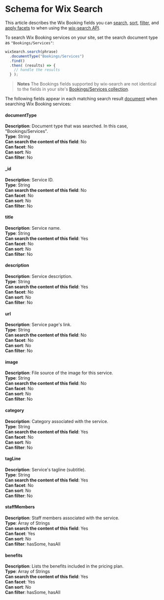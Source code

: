 

# Schema for Wix Search





This article describes the Wix Booking fields you can [search](https://www.wix.com/velo/reference/wix-search.html#search), [sort](https://www.wix.com/velo/reference/wix-search.WixSearchBuilder.html#ascending), [filter](https://www.wix.com/velo/reference/wix-search.html#filter), and [apply facets](https://www.wix.com/velo/reference/wix-search.WixSearchBuilder.html#facets) to when using the [wix-search API](https://www.wix.com/velo/reference/wix-search.html).

To search Wix Booking services on your site, set the search document type as `"Bookings/Services"`:

```javascript
wixSearch.search(phrase)
  .documentType("Bookings/Services")
  .find()
  .then( (results) => {
    // handle the results
  } );
```

> **Notes**
> The Bookings fields supported by wix-search are not identical to the fields in your site's [Bookings/Services collection](https://support.wix.com/en/article/velo-wix-bookings-services-collection-fields).

The following fields appear in each matching search result [document](https://www.wix.com/velo/reference/wix-search.WixSearchResult.html#documents) when searching Wix Booking services:

#### documentType 

**Description**: Document type that was searched. In this case, "Bookings/Services".  
**Type**: String  
**Can search the content of this field**: No  
**Can facet**: No  
**Can sort**: No  
**Can filter**: No

#### \_id 

**Description**: Service ID.  
**Type**: String  
**Can search the content of this field**: No  
**Can facet**: No  
**Can sort**: No  
**Can filter**: No

#### title 

**Description**: Service name.  
**Type**: String  
**Can search the content of this field**: Yes  
**Can facet**: No  
**Can sort**: No  
**Can filter**: No

#### description 

**Description**: Service description.  
**Type**: String  
**Can search the content of this field**: Yes  
**Can facet**: No  
**Can sort**: No  
**Can filter**: No

#### url 

**Description**: Service page's link.  
**Type**: String  
**Can search the content of this field**: No  
**Can facet**: No  
**Can sort**: No  
**Can filter**: No

#### image 

**Description**: File source of the image for this service.  
**Type**: String  
**Can search the content of this field**: No  
**Can facet**: No  
**Can sort**: No  
**Can filter**: No

#### category 

**Description**: Category associated with the service.  
**Type**: String  
**Can search the content of this field**: Yes  
**Can facet**: No  
**Can sort**: No  
**Can filter**: No 

#### tagLine 

**Description**: Service's tagline (subtitle).  
**Type**: String  
**Can search the content of this field**: Yes  
**Can facet**: No  
**Can sort**: No  
**Can filter**: No

#### staffMembers 

**Description**: Staff members associated with the service.  
**Type**: Array of Strings  
**Can search the content of this field**: Yes  
**Can facet**: Yes  
**Can sort**: No  
**Can filter**: hasSome, hasAll 

#### benefits 

**Description**: Lists the benefits included in the pricing plan.  
**Type**: Array of Strings  
**Can search the content of this field**: Yes  
**Can facet**: Yes  
**Can sort**: No  
**Can filter**: hasSome, hasAll